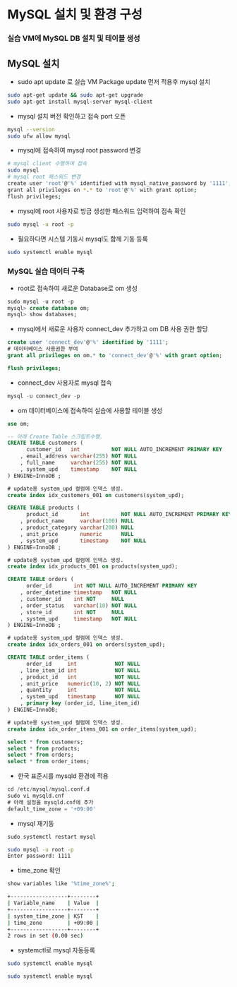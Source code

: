 # MySQL 설치 및 환경 구성

### 실습 VM에 MySQL DB 설치 및 테이블 생성

## MySQL 설치

- sudo apt update 로 실습 VM Package update 먼저 적용후 mysql 설치

```bash
sudo apt-get update && sudo apt-get upgrade
sudo apt-get install mysql-server mysql-client
```


- mysql 설치 버전 확인하고 접속 port 오픈

```bash
mysql --version
sudo ufw allow mysql
```

- mysql에 접속하여 mysql root password 변경

```bash
# mysql client 수행하여 접속
sudo mysql
# mysql root 패스워드 변경
create user 'root'@'%' identified with mysql_native_password by '1111';
grant all privileges on *.* to 'root'@'%' with grant option;
flush privileges;
```

- mysql에 root 사용자로 방금 생성한 패스워드 입력하여 접속 확인

```bash
sudo mysql -u root -p
```

- 필요하다면 시스템 기동시 mysql도 함께 기동 등록

```bash
sudo systemctl enable mysql
```

### MySQL 실습 데이터 구축

- root로 접속하여 새로운 Database로 om 생성

```sql
sudo mysql -u root -p
mysql> create database om;
mysql> show databases;
```

- mysql에서 새로운 사용자 connect_dev 추가하고 om DB 사용 권한 할당

```sql
create user 'connect_dev'@'%' identified by '1111';
# 데이터베이스 사용권한 부여
grant all privileges on om.* to 'connect_dev'@'%' with grant option;

flush privileges;
```

- connect_dev 사용자로 mysql 접속

```sql
mysql -u connect_dev -p 
```

- om 데이터베이스에 접속하여 실습에 사용할 테이블 생성

```sql
use om;

-- 아래 Create Table 스크립트수행.
CREATE TABLE customers (
      customer_id   int          NOT NULL AUTO_INCREMENT PRIMARY KEY
    , email_address varchar(255) NOT NULL
    , full_name     varchar(255) NOT NULL
    , system_upd    timestamp    NOT NULL
) ENGINE=InnoDB ;

# update용 system_upd 컬럼에 인덱스 생성. 
create index idx_customers_001 on customers(system_upd);

CREATE TABLE products (
	  product_id       int          NOT NULL AUTO_INCREMENT PRIMARY KEY
	, product_name     varchar(100) NULL
	, product_category varchar(200) NULL
	, unit_price       numeric      NULL
    , system_upd       timestamp    NOT NULL
) ENGINE=InnoDB ;

# update용 system_upd 컬럼에 인덱스 생성. 
create index idx_products_001 on products(system_upd);

CREATE TABLE orders (
	  order_id       int NOT NULL AUTO_INCREMENT PRIMARY KEY
	, order_datetime timestamp   NOT NULL
	, customer_id    int NOT     NULL
	, order_status   varchar(10) NOT NULL
	, store_id       int NOT     NULL
	, system_upd     timestamp   NOT NULL
) ENGINE=InnoDB ;

# update용 system_upd 컬럼에 인덱스 생성. 
create index idx_orders_001 on orders(system_upd);

CREATE TABLE order_items (
	  order_id     int            NOT NULL
	, line_item_id int            NOT NULL
	, product_id   int            NOT NULL
	, unit_price   numeric(10, 2) NOT NULL
	, quantity     int            NOT NULL
    , system_upd   timestamp      NOT NULL
	, primary key (order_id, line_item_id)
) ENGINE=InnoDB;

# update용 system_upd 컬럼에 인덱스 생성. 
create index idx_order_items_001 on order_items(system_upd);

select * from customers;
select * from products;
select * from orders;
select * from order_items;

```

- 한국 표준시를 mysqld 환경에 적용

```sql
cd /etc/mysql/mysql.conf.d
sudo vi mysqld.cnf
# 아래 설정을 mysqld.cnf에 추가
default_time_zone = '+09:00'
```

- mysql 재기동

```sql
sudo systemctl restart mysql
```


```bash
sudo mysql -u root -p
Enter password: 1111
```


- time_zone 확인

```bash
show variables like '%time_zone%';

+------------------+--------+
| Variable_name    | Value  |
+------------------+--------+
| system_time_zone | KST    |
| time_zone        | +09:00 |
+------------------+--------+
2 rows in set (0.00 sec)


```

- systemctl로 mysql 자동등록

```bash
sudo systemctl enable mysql

sudo systemctl enable mysql

```
